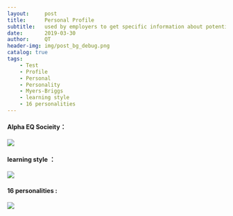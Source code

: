 ```yaml
---
layout:     post
title:      Personal Profile
subtitle:   used by employers to get specific information about potential employees.
date:       2019-03-30
author:     QT
header-img: img/post_bg_debug.png
catalog: true
tags:
    - Test
    - Profile
    - Personal
    - Personality
    - Myers-Briggs
    - learning style
    - 16 personalities
---
```


#### Alpha EQ Socieity：

![](https://github.com/QianyuTeng/QianyuTeng.github.io/blob/master/img/1554006182672.jpg)

#### learning style ：

![](https://github.com/QianyuTeng/QianyuTeng.github.io/blob/master/img/1553928866155.jpg)

#### 16 personalities :

![](https://github.com/QianyuTeng/QianyuTeng.github.io/blob/master/img/1554005514060.jpg)
